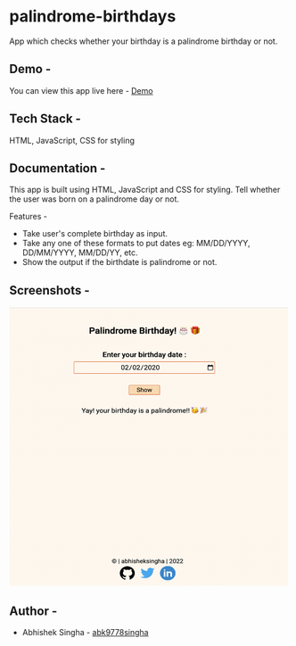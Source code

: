 # palindrome-birthdays

App which checks whether your birthday is a palindrome birthday or not.

## Demo -

You can view this app live here - [Demo](https://)

## Tech Stack -

HTML, JavaScript, CSS for styling


## Documentation -

This app is built using HTML, JavaScript and CSS for styling. Tell whether the user was born on a palindrome day or not.

 Features -
- Take user's complete birthday as input.
- Take any one of these formats to put dates eg: MM/DD/YYYY, DD/MM/YYYY, MM/DD/YY, etc.
- Show the output if the birthdate is palindrome or not.




## Screenshots -

<img src="img/palindromebirthday.png" width="500" height="500"/>


## Author -

- Abhishek Singha - [abk9778singha](https://github.com/abk9778singha)






















